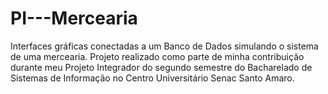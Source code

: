 # PI---Mercearia
Interfaces gráficas conectadas a um Banco de Dados simulando o sistema de uma mercearia. Projeto realizado como parte de minha contribuição durante meu Projeto Integrador do segundo semestre do Bacharelado de Sistemas de Informação no Centro Universitário Senac Santo Amaro.
